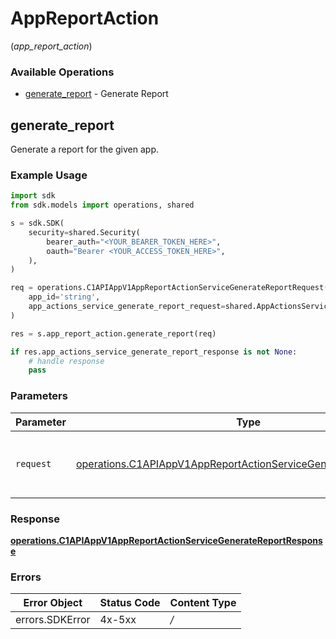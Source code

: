 # AppReportAction
(*app_report_action*)

### Available Operations

* [generate_report](#generate_report) - Generate Report

## generate_report

Generate a report for the given app.

### Example Usage

```python
import sdk
from sdk.models import operations, shared

s = sdk.SDK(
    security=shared.Security(
        bearer_auth="<YOUR_BEARER_TOKEN_HERE>",
        oauth="Bearer <YOUR_ACCESS_TOKEN_HERE>",
    ),
)

req = operations.C1APIAppV1AppReportActionServiceGenerateReportRequest(
    app_id='string',
    app_actions_service_generate_report_request=shared.AppActionsServiceGenerateReportRequest(),
)

res = s.app_report_action.generate_report(req)

if res.app_actions_service_generate_report_response is not None:
    # handle response
    pass
```

### Parameters

| Parameter                                                                                                                                            | Type                                                                                                                                                 | Required                                                                                                                                             | Description                                                                                                                                          |
| ---------------------------------------------------------------------------------------------------------------------------------------------------- | ---------------------------------------------------------------------------------------------------------------------------------------------------- | ---------------------------------------------------------------------------------------------------------------------------------------------------- | ---------------------------------------------------------------------------------------------------------------------------------------------------- |
| `request`                                                                                                                                            | [operations.C1APIAppV1AppReportActionServiceGenerateReportRequest](../../models/operations/c1apiappv1appreportactionservicegeneratereportrequest.md) | :heavy_check_mark:                                                                                                                                   | The request object to use for the request.                                                                                                           |


### Response

**[operations.C1APIAppV1AppReportActionServiceGenerateReportResponse](../../models/operations/c1apiappv1appreportactionservicegeneratereportresponse.md)**
### Errors

| Error Object    | Status Code     | Content Type    |
| --------------- | --------------- | --------------- |
| errors.SDKError | 4x-5xx          | */*             |
